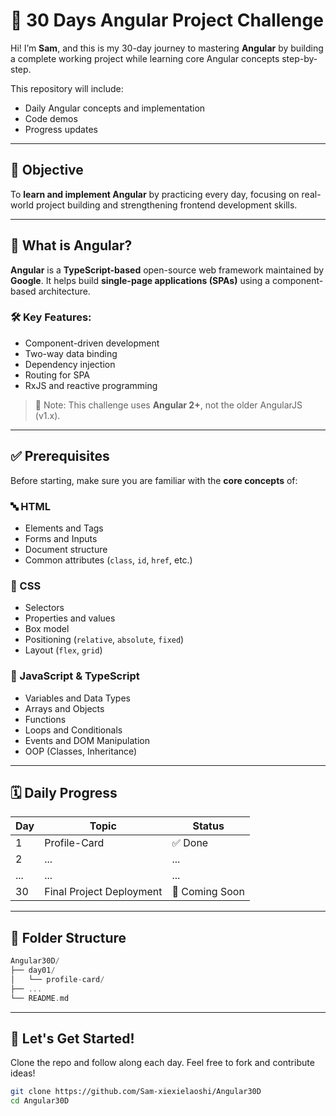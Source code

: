 # 🌟 30 Days Angular Project Challenge

Hi! I’m **Sam**, and this is my 30-day journey to mastering **Angular** by building a complete working project while learning core Angular concepts step-by-step.

This repository will include:
- Daily Angular concepts and implementation
- Code demos
- Progress updates

---

## 📌 Objective

To **learn and implement Angular** by practicing every day, focusing on real-world project building and strengthening frontend development skills.

---

## 🧠 What is Angular?

**Angular** is a **TypeScript-based** open-source web framework maintained by **Google**. It helps build **single-page applications (SPAs)** using a component-based architecture. 

### 🛠️ Key Features:
- Component-driven development
- Two-way data binding
- Dependency injection
- Routing for SPA
- RxJS and reactive programming

> 🔁 Note: This challenge uses **Angular 2+**, not the older AngularJS (v1.x).

---

## ✅ Prerequisites

Before starting, make sure you are familiar with the **core concepts** of:

### 🔤 HTML
- Elements and Tags
- Forms and Inputs
- Document structure
- Common attributes (`class`, `id`, `href`, etc.)

### 🎨 CSS
- Selectors
- Properties and values
- Box model
- Positioning (`relative`, `absolute`, `fixed`)
- Layout (`flex`, `grid`)

### 📜 JavaScript & TypeScript
- Variables and Data Types
- Arrays and Objects
- Functions
- Loops and Conditionals
- Events and DOM Manipulation
- OOP (Classes, Inheritance)

---

## 🗓️ Daily Progress

| Day | Topic | Status |
|-----|-------|--------|
| 1   | Profile-Card | ✅ Done |
| 2   | ... | ... | ⏳ In Progress |
| ... | ... | ... |
| 30  | Final Project Deployment | 🚀 Coming Soon |

---

## 📁 Folder Structure
```kotlin
Angular30D/
├── day01/
│   └── profile-card/
├── ...
└── README.md
```

---

## 🚀 Let's Get Started!

Clone the repo and follow along each day. Feel free to fork and contribute ideas!

```bash
git clone https://github.com/Sam-xiexielaoshi/Angular30D
cd Angular30D